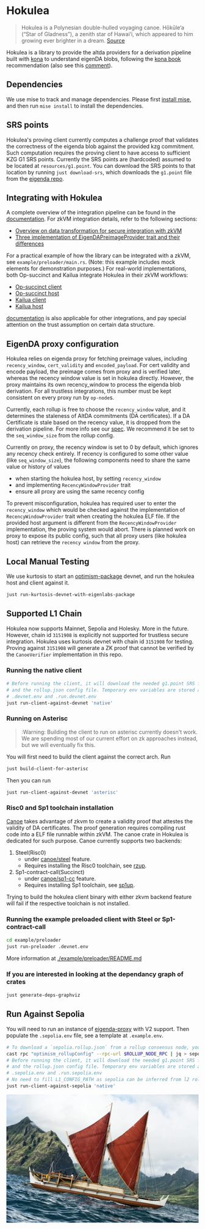 # Hokulea

> Hokulea is a Polynesian double-hulled voyaging canoe. Hōkūle‘a (“Star of Gladness”), a zenith star of Hawai‘i, which appeared to him growing ever brighter in a dream. [Source](https://worldwidevoyage.hokulea.com/vessels/hokulea/)

Hokulea is a library to provide the altda providers for a derivation pipeline built with [kona](https://github.com/anton-rs/kona) to understand eigenDA blobs, following the [kona book](https://op-rs.github.io/kona/protocol/derive/providers.html#implementing-a-custom-data-availability-provider) recommendation (also see this [comment](https://github.com/anton-rs/kona/pull/862#issuecomment-2515038089)).

## Dependencies

We use mise to track and manage dependencies. Please first [install mise](https://mise.jdx.dev/getting-started.html), and then run `mise install` to install the dependencies.

## SRS points
Hokulea's proving client currently computes a challenge proof that validates the correctness of the eigenda blob against the provided kzg commitment. Such computation requires the proving client to have access to sufficient KZG G1 SRS points. Currently the SRS points are (hardcoded) assumed to be located at `resources/g1.point`. You can download the SRS points to that location by running `just download-srs`, which downloads the `g1.point` file from the [eigenda repo](https://github.com/Layr-Labs/eigenda-proxy/tree/main/resources).

## Integrating with Hokulea

A complete overview of the integration pipeline can be found in the [documentation](./docs/README.md). For zkVM integration details, refer to the following sections:
- [Overview on data transformation for secure integration with zkVM](./docs/README.md#overview-on-data-transformation-for-secure-integration-with-zkvm)
- [Three implementation of EigenDAPreimageProvider trait and their differences](./docs/README.md#three-implementation-of-eigendapreimageprovider-trait-and-their-differences)

For a practical example of how the library can be integrated with a zkVM, see `example/preloader/main.rs`. (Note: this example includes mock elements for demonstration purposes.)
For real-world implementations, both Op-succinct and Kailua integrate Hokulea in their zkVM workflows:

- [Op-succinct client](https://github.com/succinctlabs/op-succinct/tree/main/programs/range/eigenda)
- [Op-succinct host](https://github.com/succinctlabs/op-succinct/tree/main/utils/eigenda/host)
- [Kailua client](https://github.com/boundless-xyz/kailua/tree/main/crates/hokulea/src)
- [Kailua host](https://github.com/boundless-xyz/kailua/tree/main/crates/prover/src/hokulea)

[documentation](./docs/README.md) is also applicable for other integrations, and pay special attention on the trust assumption on certain data structure.

## EigenDA proxy configuration
Hokulea relies on eigenda proxy for fetching preimage values, including `recency_window`, `cert_validity` and `encoded_payload`. For cert validity and encode payload, the preimage comes from proxy and is verified later, whereas the recency window value is set in hokulea directly. However, the proxy maintains its own recency_window to process the eigenda blob derivation. For all trustless integrations, this number must be kept consistent on every proxy run by `op-node`s.

Currently, each rollup is free to choose the `recency_window` value, and it determines the staleness of AltDA commitments (DA certificates). If a DA Certificate is stale based on the recency value, it is dropped from the derivation pipeline. For more info see our [spec](https://layr-labs.github.io/eigenda/integration/spec/6-secure-integration.html#1-rbn-recency-validation). We recommend it be set to the `seq_window_size` from the rollup config.

Currently on proxy, the recency window is set to 0 by default, which ignores any recency check entirely. If recency is configured to some other value (like `seq_window_size`), the following components need to share the same value or history of values
- when starting the hokulea host, by setting `recency_window`
- and implementing `RecencyWindowProvider` trait
- ensure all proxy are using the same recency config

To prevent misconfiguration, hokulea has required user to enter the `recency_window` which would be checked against the implementation of `RecencyWindowProvider` trait when creating the hokulea ELF file. If the provided host argument is different from the `RecencyWindowProvider` implementation, the proving system would abort. There is planned work on proxy to expose its public config, such that all proxy users (like hokulea host) can retrieve the `recency window` from the proxy.

## Local Manual Testing

We use kurtosis to start an [optimism-package](https://github.com/ethpandaops/optimism-package/tree/main) devnet, and run the hokulea host and client against it.

```bash
just run-kurtosis-devnet-with-eigenlabs-package
```

## Supported L1 Chain
Hokulea now supports Mainnet, Sepolia and Holesky. More in the future. However, chain id `3151908` is explicitly not supported for trustless secure integration. Hokulea uses kurtosis devnet with chain id `3151908` for testing. Proving against `3151908` will generate a ZK proof that cannot be verified by the `CanoeVerifier` implementation in this repo.

### Running the native client

```bash
# Before running the client, it will download the needed g1.point SRS file
# and the rollup.json config file. Temporary env variables are stored at
# .devnet.env and .run.devnet.env
just run-client-against-devnet 'native'
```

### Running on Asterisc

> :Warning: Building the client to run on asterisc currently doesn't work. We are spending most of our current effort on zk approaches instead, but we will eventually fix this.

You will first need to build the client against the correct arch. Run
```bash
just build-client-for-asterisc
```
Then you can run
```bash
just run-client-against-devnet 'asterisc'
```

### Risc0 and Sp1 toolchain installation

[Canoe](./canoe/) takes advantage of zkvm to create a validity proof that attestes the validity of DA certificates. The proof generation requires 
compiling rust code into a ELF file runnable within zkVM. The canoe crate in Hokulea is dedicated for such purpose.
Canoe currently supports two backends:
1. Steel(Risc0)
   - under [canoe/steel](https://github.com/Layr-Labs/hokulea/blob/3599bbeb855156164643a2a56c4f92de0cf7b7cf/crates/proof/Cargo.toml#L44) feature.
   - Requires installing the Risc0 toolchain, see [rzup](https://dev.risczero.com/api/zkvm/install).
2. Sp1-contract-call(Succinct)
   - under [canoe/sp1-cc](https://github.com/Layr-Labs/hokulea/blob/3599bbeb855156164643a2a56c4f92de0cf7b7cf/crates/proof/Cargo.toml#L45) feature.
   - Requires installing Sp1 toolchain, see [sp1up](https://docs.succinct.xyz/docs/sp1/getting-started/install).

Trying to build the hokulea client binary with either zkvm backend feature will fail if the respective toolchain is not installed.

### Running the example preloaded client with Steel or Sp1-contract-call
```bash
cd example/preloader
just run-preloader .devnet.env
```

More information at [./example/preloader/README.md](./example/preloader/README.md)

### If you are interested in looking at the dependancy graph of crates
```bash
just generate-deps-graphviz
```

## Run Against Sepolia

You will need to run an instance of [eigenda-proxy](https://github.com/Layr-Labs/eigenda-proxy) with V2 support. Then populate the `.sepolia.env` file, see a template at `.example.env`.

```bash
# To download a `sepolia.rollup.json` from a rollup consensus node, you can use the command
cast rpc "optimism_rollupConfig" --rpc-url $ROLLUP_NODE_RPC | jq > sepolia.rollup.json
# Before running the client, it will download the needed g1.point SRS file
# and the rollup.json config file. Temporary env variables are stored at
# .sepolia.env and .run.sepolia.env
# No need to fill L1_CONFIG_PATH as sepolia can be inferred from l2 rollup config
just run-client-against-sepolia 'native'
```

![](./assets/hokulea.jpeg)
